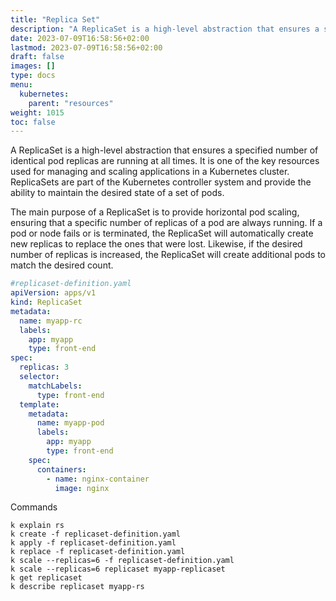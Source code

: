 ```yaml
---
title: "Replica Set"
description: "A ReplicaSet is a high-level abstraction that ensures a specified number of identical pod replicas are running at all times. It is one of the key resources used for managing and scaling applications in a Kubernetes cluster."
date: 2023-07-09T16:58:56+02:00
lastmod: 2023-07-09T16:58:56+02:00
draft: false
images: []
type: docs
menu:
  kubernetes:
    parent: "resources"
weight: 1015
toc: false
---
```

A ReplicaSet is a high-level abstraction that ensures a specified number of identical pod replicas are running at all times. It is one of the key resources used for managing and scaling applications in a Kubernetes cluster. ReplicaSets are part of the Kubernetes controller system and provide the ability to maintain the desired state of a set of pods.

The main purpose of a ReplicaSet is to provide horizontal pod scaling, ensuring that a specific number of replicas of a pod are always running. If a pod or node fails or is terminated, the ReplicaSet will automatically create new replicas to replace the ones that were lost. Likewise, if the desired number of replicas is increased, the ReplicaSet will create additional pods to match the desired count.

```yaml
#replicaset-definition.yaml
apiVersion: apps/v1
kind: ReplicaSet
metadata:
  name: myapp-rc
  labels:
    app: myapp
    type: front-end
spec:
  replicas: 3
  selector:
    matchLabels:
      type: front-end
  template:
    metadata:
      name: myapp-pod
      labels:
        app: myapp
        type: front-end
    spec:
      containers:
        - name: nginx-container
          image: nginx
```

Commands
```shell
k explain rs
k create -f replicaset-definition.yaml
k apply -f replicaset-definition.yaml
k replace -f replicaset-definition.yaml
k scale --replicas=6 -f replicaset-definition.yaml
k scale --replicas=6 replicaset myapp-replicaset
k get replicaset
k describe replicaset myapp-rs
```